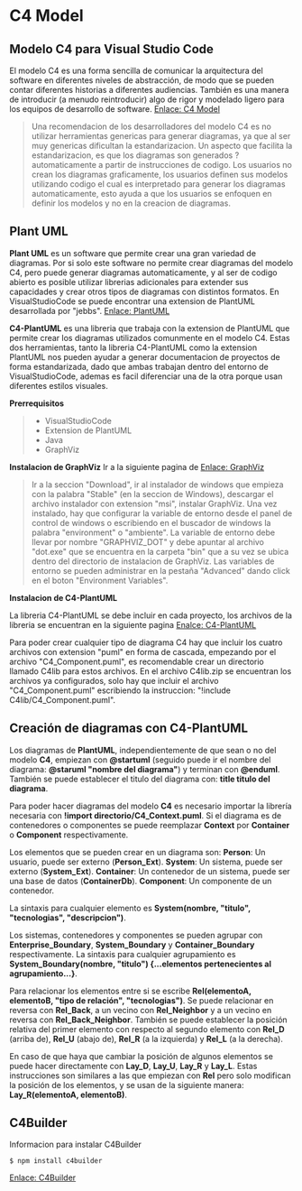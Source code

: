 # C4 Model

## Modelo C4 para Visual Studio Code

El modelo C4 es una forma sencilla de comunicar la arquitectura del software en diferentes niveles de abstracción, de modo que se pueden contar diferentes historias a diferentes audiencias. También es una manera de introducir (a menudo reintroducir) algo de rigor y modelado ligero para los equipos de desarrollo de software. [Enlace: C4 Model](https://c4model.com "")

> Una recomendacion de los desarrolladores del modelo C4 es no utilizar herramientas genericas para generar diagramas, ya que al ser muy genericas dificultan la estandarizacion. Un aspecto que facilita la estandarizacion, es que los diagramas son generados ? automaticamente a partir de instrucciones de codigo. Los usuarios no crean los diagramas graficamente, los usuarios definen sus modelos utilizando codigo el cual es interpretado para generar los diagramas automaticamente, esto ayuda a que los usuarios se enfoquen en definir los modelos y no en la creacion de diagramas.

## Plant UML
**Plant UML** es un software que permite crear una gran variedad de diagramas. Por si solo este software no permite crear diagramas del modelo C4, pero puede generar diagramas automaticamente, y al ser de codigo abierto es posible utilizar librerias adicionales para extender sus capacidades y crear otros tipos de diagramas con distintos formatos. En VisualStudioCode se puede encontrar una extension de PlantUML desarrollada por "jebbs". [Enlace: PlantUML](https://plantuml.com/ "")

**C4-PlantUML** es una libreria que trabaja con la extension de PlantUML que permite crear los diagramas utilizados comunmente en el modelo C4. Estas dos herramientas, tanto la libreria C4-PlantUML como la extension PlantUML nos pueden ayudar a generar documentacion de proyectos de forma estandarizada, dado que ambas trabajan dentro del entorno de VisualStudioCode, ademas es facil diferenciar una de la otra porque usan diferentes estilos visuales.

**Prerrequisitos**
>- VisualStudioCode
>- Extension de PlantUML
>- Java
>- GraphViz

**Instalacion de GraphViz**
Ir a la siguiente pagina de [Enlace: GraphViz](https://graphviz.gitlab.io/ "")

> Ir a la seccion "Download", ir al instalador de windows que empieza con la palabra "Stable" (en la seccion de Windows), descargar el archivo instalador con extension "msi", instalar GraphViz. Una vez instalado, hay que configurar la variable de entorno desde el panel de control de windows o escribiendo en el buscador de windows la palabra "environment" o "ambiente". La variable de entorno debe llevar por nombre "GRAPHVIZ_DOT" y debe apuntar al archivo "dot.exe" que se encuentra en la carpeta "bin" que a su vez se ubica dentro del directorio de instalacion de GraphViz. Las variables de entorno se pueden administrar en la pestaña "Advanced" dando click en el boton "Environment Variables".
    
**Instalacion de C4-PlantUML**    
    
La libreria C4-PlantUML se debe incluir en cada proyecto, los archivos de la libreria se encuentran en la siguiente pagina [Enalce: C4-PlantUML](https://github.com/RicardoNiepel/C4-PlantUML "")
            
Para poder crear cualquier tipo de diagrama C4 hay que incluir los cuatro archivos con extension "puml" en forma de cascada, empezando por el archivo "C4_Component.puml", es recomendable crear un directorio llamado C4lib para estos archivos. En el archivo C4lib.zip se encuentran los archivos ya configurados, solo hay que incluir el archivo "C4_Component.puml" escribiendo la instruccion: "!include C4lib/C4_Component.puml".

## Creación de diagramas con C4-PlantUML
Los diagramas de **PlantUML**, independientemente de que sean o no del modelo **C4**, empiezan con **@startuml** (seguido puede ir el nombre del diagrama: **@staruml "nombre del diagrama"**) y terminan con **@enduml**. 
También se puede establecer el titulo del diagrama con: **title titulo del diagrama**.

Para poder hacer diagramas del modelo **C4** es necesario importar la librería necesaria con **!import directorio/C4_Context.puml**. 
Si el diagrama es de contenedores o componentes se puede reemplazar **Context** por **Container** o **Component** respectivamente.

Los elementos que se pueden crear en un diagrama son:
**Person**: Un usuario, puede ser externo (**Person_Ext**).
**System**: Un sistema, puede ser externo (**System_Ext**).
**Container**: Un contenedor de un sistema, puede ser una base de datos (**ContainerDb**).
**Component**: Un componente de un contenedor.

La sintaxis para cualquier elemento es **System(nombre, "titulo", "tecnologias", "descripcion")**.

Los sistemas, contenedores y componentes se pueden agrupar con **Enterprise_Boundary**, **System_Boundary** y **Container_Boundary** respectivamente. La sintaxis para cualquier agrupamiento es **System_Boundary(nombre, "titulo") {...elementos pertenecientes al agrupamiento...}**.

Para relacionar los elementos entre si se escribe **Rel(elementoA, elementoB, "tipo de relación", "tecnologias")**. Se puede relacionar en reversa con **Rel_Back**, a un vecino con **Rel_Neighbor** y a un vecino en reversa con **Rel_Back_Neighbor**. También se puede establecer la posición relativa del primer elemento con respecto al segundo elemento con **Rel_D** (arriba de), **Rel_U** (abajo de), **Rel_R** (a la izquierda) y **Rel_L** (a la derecha).

En caso de que haya que cambiar la posición de algunos elementos se puede hacer directamente con **Lay_D**, **Lay_U**, **Lay_R** y **Lay_L**. Estas instrucciones son similares a las que empiezan con **Rel** pero solo modifican la posición de los elementos, y se usan de la siguiente manera: **Lay_R(elementoA, elementoB)**.

## C4Builder
Informacion para instalar C4Builder
```
$ npm install c4builder
```
[Enlace: C4Builder](https://github.com/adrianvlupu/C4-Builder "")


